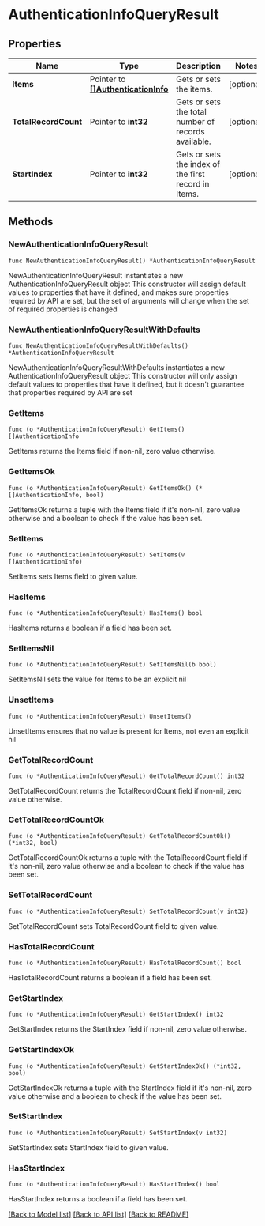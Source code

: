 # AuthenticationInfoQueryResult

## Properties

Name | Type | Description | Notes
------------ | ------------- | ------------- | -------------
**Items** | Pointer to [**[]AuthenticationInfo**](AuthenticationInfo.md) | Gets or sets the items. | [optional] 
**TotalRecordCount** | Pointer to **int32** | Gets or sets the total number of records available. | [optional] 
**StartIndex** | Pointer to **int32** | Gets or sets the index of the first record in Items. | [optional] 

## Methods

### NewAuthenticationInfoQueryResult

`func NewAuthenticationInfoQueryResult() *AuthenticationInfoQueryResult`

NewAuthenticationInfoQueryResult instantiates a new AuthenticationInfoQueryResult object
This constructor will assign default values to properties that have it defined,
and makes sure properties required by API are set, but the set of arguments
will change when the set of required properties is changed

### NewAuthenticationInfoQueryResultWithDefaults

`func NewAuthenticationInfoQueryResultWithDefaults() *AuthenticationInfoQueryResult`

NewAuthenticationInfoQueryResultWithDefaults instantiates a new AuthenticationInfoQueryResult object
This constructor will only assign default values to properties that have it defined,
but it doesn't guarantee that properties required by API are set

### GetItems

`func (o *AuthenticationInfoQueryResult) GetItems() []AuthenticationInfo`

GetItems returns the Items field if non-nil, zero value otherwise.

### GetItemsOk

`func (o *AuthenticationInfoQueryResult) GetItemsOk() (*[]AuthenticationInfo, bool)`

GetItemsOk returns a tuple with the Items field if it's non-nil, zero value otherwise
and a boolean to check if the value has been set.

### SetItems

`func (o *AuthenticationInfoQueryResult) SetItems(v []AuthenticationInfo)`

SetItems sets Items field to given value.

### HasItems

`func (o *AuthenticationInfoQueryResult) HasItems() bool`

HasItems returns a boolean if a field has been set.

### SetItemsNil

`func (o *AuthenticationInfoQueryResult) SetItemsNil(b bool)`

 SetItemsNil sets the value for Items to be an explicit nil

### UnsetItems
`func (o *AuthenticationInfoQueryResult) UnsetItems()`

UnsetItems ensures that no value is present for Items, not even an explicit nil
### GetTotalRecordCount

`func (o *AuthenticationInfoQueryResult) GetTotalRecordCount() int32`

GetTotalRecordCount returns the TotalRecordCount field if non-nil, zero value otherwise.

### GetTotalRecordCountOk

`func (o *AuthenticationInfoQueryResult) GetTotalRecordCountOk() (*int32, bool)`

GetTotalRecordCountOk returns a tuple with the TotalRecordCount field if it's non-nil, zero value otherwise
and a boolean to check if the value has been set.

### SetTotalRecordCount

`func (o *AuthenticationInfoQueryResult) SetTotalRecordCount(v int32)`

SetTotalRecordCount sets TotalRecordCount field to given value.

### HasTotalRecordCount

`func (o *AuthenticationInfoQueryResult) HasTotalRecordCount() bool`

HasTotalRecordCount returns a boolean if a field has been set.

### GetStartIndex

`func (o *AuthenticationInfoQueryResult) GetStartIndex() int32`

GetStartIndex returns the StartIndex field if non-nil, zero value otherwise.

### GetStartIndexOk

`func (o *AuthenticationInfoQueryResult) GetStartIndexOk() (*int32, bool)`

GetStartIndexOk returns a tuple with the StartIndex field if it's non-nil, zero value otherwise
and a boolean to check if the value has been set.

### SetStartIndex

`func (o *AuthenticationInfoQueryResult) SetStartIndex(v int32)`

SetStartIndex sets StartIndex field to given value.

### HasStartIndex

`func (o *AuthenticationInfoQueryResult) HasStartIndex() bool`

HasStartIndex returns a boolean if a field has been set.


[[Back to Model list]](../README.md#documentation-for-models) [[Back to API list]](../README.md#documentation-for-api-endpoints) [[Back to README]](../README.md)


